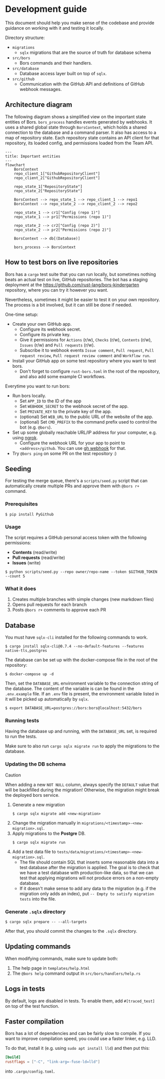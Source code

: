 # Development guide
This document should help you make sense of the codebase and provide
guidance on working with it and testing it locally.

Directory structure:
- `migrations`
    - `sqlx` migrations that are the source of truth for database schema
- `src/bors`
    - Bors commands and their handlers.
- `src/database`
    - Database access layer built on top of `sqlx`.
- `src/github`
    - Communication with the GitHub API and definitions of GitHub webhook messages.

## Architecture diagram
The following diagram shows a simplified view on the important state entities of Bors. `bors_process` handles events generated by webhooks. It uses a shared global state through `BorsContext`, which holds a shared connection to the database and a command parser. It also has access to a map of repository state. Each repository state contains an API client for that repository, its loaded config, and permissions loaded from the Team API.

```mermaid
---
title: Important entities
---
flowchart
    BorsContext
    repo_client_1["GithubRepositoryClient"]
    repo_client_2["GithubRepositoryClient"]

    repo_state_1["RepositoryState"]
    repo_state_2["RepositoryState"]

    BorsContext --> repo_state_1 --> repo_client_1 --> repo1
    BorsContext --> repo_state_2 --> repo_client_2 --> repo2

    repo_state_1 --> cr1["Config (repo 1)"]
    repo_state_1 --> pr1["Permissions (repo 1)"]

    repo_state_2 --> cr2["Config (repo 2)"]
    repo_state_2 --> pr2["Permissions (repo 2)"]

    BorsContext --> db[(Database)]

    bors_process --> BorsContext
```

## How to test bors on live repositories
Bors has a `cargo` test suite that you can run locally, but sometimes nothing beats an actual test on live, GitHub
repositories. The bot has a staging deployment at the https://github.com/rust-lang/bors-kindergarten repository,
where you can try it however you want.

Nevertheless, sometimes it might be easier to test it on your own repository. The process is a bit involved, but it
can still be done if needed.

One-time setup:
- Create your own GitHub app.
  - Configure its webhook secret.
  - Configure its private key.
  - Give it permissions for `Actions` (r/w), `Checks` (r/w), `Contents` (r/w), `Issues` (r/w) and `Pull requests` (r/w).
  - Subscribe it to webhook events `Issue comment`, `Pull request`, `Pull request review`, `Pull request review comment` and `Workflow run`.
- Install your GitHub app on some test repository where you want to test bors.
  - Don't forget to configure `rust-bors.toml` in the root of the repository, and also add some example CI workflows.

Everytime you want to run bors:
- Run bors locally.
  - Set `APP_ID` to the ID of the app
  - Set `WEBHOOK_SECRET` to the webhook secret of the app.
  - Set `PRIVATE_KEY` to the private key of the app.
  - (optional) Set `WEB_URL` to the public URL of the website of the app.
  - (optional) Set `CMD_PREFIX` to the command prefix used to control the bot (e.g. `@bors`).
- Set up some globally reachable URL/IP address for your computer, e.g. using [ngrok](https://ngrok.com/).
  - Configure the webhook URL for your app to point to `<address>/github`. You can use [gh webhook](https://docs.github.com/en/webhooks/testing-and-troubleshooting-webhooks/using-the-github-cli-to-forward-webhooks-for-testing) for that.
- Try `@bors ping` on some PR on the test repository :)

## Seeding
For testing the merge queue, there's a `scripts/seed.py` script that can automatically create multiple PRs and approve them with `@bors r+` command.

### Prerequisites
```console
$ pip install PyGithub
```

### Usage
The script requires a GitHub personal access token with the following permissions:
- **Contents** (read/write)
- **Pull requests** (read/write)
- **Issues** (write)

```console
$ python scripts/seed.py --repo owner/repo-name --token $GITHUB_TOKEN --count 5
```

### What it does
1. Creates multiple branches with simple changes (new markdown files)
2. Opens pull requests for each branch
3. Posts `@bors r+` comments to approve each PR

## Database
You must have `sqlx-cli` installed for the following commands to work.
```console
$ cargo install sqlx-cli@0.7.4 --no-default-features --features native-tls,postgres
```

The database can be set up with the docker-compose file in the root of the repository:

```console
$ docker-compose up -d
```

Then, set the `DATABASE_URL` environment variable to the connection string of the database.
The content of the variable is can be found in the `.env.example` file.
If an `.env` file is present, the environment variable listed in it will be picked up automatically by `sqlx`.

```console
$ export DATABASE_URL=postgres://bors:bors@localhost:5432/bors
```

### Running tests
Having the database up and running, with the `DATABASE_URL` set, is required to run the tests.

Make sure to also run `cargo sqlx migrate run` to apply the migrations to the database.

### Updating the DB schema

> [!CAUTION]
> When adding a new `NOT NULL` column, always specify the `DEFAULT` value that will be backfilled
> during the migration! Otherwise, the migration might break the deployed bors service.

1) Generate a new migration
    ```console
    $ cargo sqlx migrate add <new-migration>
    ```
2) Change the migration manually in `migrations/<timestamp>-<new-migration>.sql`.
3) Apply migrations to the **Postgre** DB.
    ```console
    $ cargo sqlx migrate run
    ```
4) Add a test data file to `tests/data/migrations/<timestamp>-<new-migration>.sql`.
    - The file should contain SQL that inserts some reasonable data into a test database after the migration is applied.
    The goal is to check that we have a test database with production-like data, so that we can test that applying migrations will not produce errors on a non-empty database.
    - If it doesn't make sense to add any data to the migration (e.g. if the migration only adds an index), put `-- Empty to satisfy migration tests` into the file.

### Generate `.sqlx` directory
```console
$ cargo sqlx prepare -- --all-targets
```

After that, you should commit the changes to the `.sqlx` directory.

## Updating commands
When modifying commands, make sure to update both:

1. The help page in `templates/help.html`
2. The `@bors help` command output in `src/bors/handlers/help.rs`

## Logs in tests
By default, logs are disabled in tests. To enable them, add `#[traced_test]`
on top of the test function.

## Faster compilation
Bors has a lot of dependencies and can be fairly slow to compile. If you want to improve compilation speed, you could use a faster linker, e.g. LLD.

To do that, install it (e.g. using `sudo apt install lld`) and then put this:
```toml
[build]
rustflags = ["-C", "link-arg=-fuse-ld=lld"]
```
into `.cargo/config.toml`.

